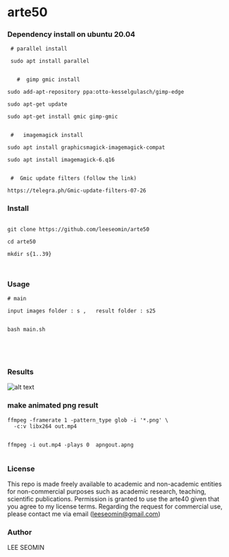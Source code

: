 # arte50


### Dependency install on ubuntu 20.04 


```
 # parallel install
 
 sudo apt install parallel
 
 
   #  gimp gmic install

sudo add-apt-repository ppa:otto-kesselgulasch/gimp-edge

sudo apt-get update

sudo apt-get install gmic gimp-gmic


 #   imagemagick install

sudo apt install graphicsmagick-imagemagick-compat

sudo apt install imagemagick-6.q16


 #  Gmic update filters (follow the link)
 
https://telegra.ph/Gmic-update-filters-07-26

```



### Install

```

git clone https://github.com/leeseomin/arte50

cd arte50

mkdir s{1..39}



```

### Usage
```
# main 

input images folder : s ,   result folder : s25


bash main.sh   





```




###  Results

![alt text](https://github.com/leeseomin/arte50/blob/main/alley-354451cpu3.png)




 
 
 
### make animated png result
```
ffmpeg -framerate 1 -pattern_type glob -i '*.png' \
  -c:v libx264 out.mp4
  
  
ffmpeg -i out.mp4 -plays 0  apngout.apng
  
```  
  
  

### License

This repo is made freely available to academic and non-academic entities for non-commercial purposes such as academic research, teaching, scientific publications. Permission is granted to use the arte40 given that you agree to my license terms. Regarding the request for commercial use, please contact me via email (leeseomin@gmail.com)



###  Author

LEE SEOMIN
